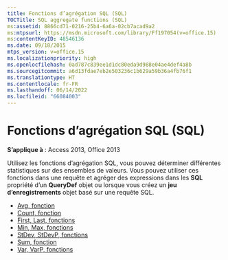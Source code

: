 ```yaml
---
title: Fonctions d’agrégation SQL (SQL)
TOCTitle: SQL aggregate functions (SQL)
ms:assetid: 8866cd71-0216-25b4-6a6a-02cb7acad9a2
ms:mtpsurl: https://msdn.microsoft.com/library/Ff197054(v=office.15)
ms:contentKeyID: 48546136
ms.date: 09/18/2015
mtps_version: v=office.15
ms.localizationpriority: high
ms.openlocfilehash: 0ad787c839ee1d1dc80eda9d988e04ae4def4a8b
ms.sourcegitcommit: a6d13fdae7eb2e503236c1b629a59b36a4fb76f1
ms.translationtype: HT
ms.contentlocale: fr-FR
ms.lasthandoff: 06/14/2022
ms.locfileid: "66084003"
---
```

# <a name="sql-aggregate-functions-sql"></a>Fonctions d’agrégation SQL (SQL)

**S’applique à** : Access 2013, Office 2013

Utilisez les fonctions d’agrégation SQL, vous pouvez déterminer différentes statistiques sur des ensembles de valeurs. Vous pouvez utiliser ces fonctions dans une requête et agréger des expressions dans les **SQL** propriété d’un **QueryDef** objet ou lorsque vous créez un **jeu d’enregistrements** objet basé sur une requête SQL.

- [Avg, fonction](/office/vba/access/concepts/criteria-expressions/avg-function-microsoft-access-sql)
- [Count, fonction](/office/vba/access/concepts/criteria-expressions/count-function-microsoft-access-sql)
- [First, Last, fonctions](/office/vba/access/concepts/miscellaneous/first-last-functions-microsoft-access-sql)
- [Min, Max, fonctions](/office/vba/access/concepts/criteria-expressions/min-max-functions-microsoft-access-sql)
- [StDev, StDevP, fonctions](/office/vba/access/concepts/criteria-expressions/stdev-stdevp-functions-microsoft-access-sql)
- [Sum, fonction](/office/vba/access/concepts/criteria-expressions/sum-function-microsoft-access-sql)
- [Var, VarP, fonctions](/office/vba/access/concepts/criteria-expressions/var-varp-functions-microsoft-access-sql)
